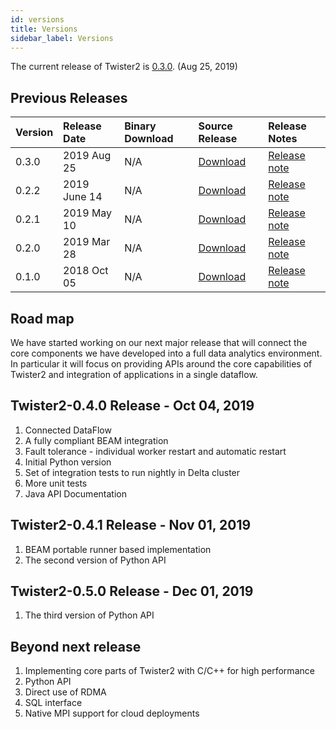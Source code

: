 ```yaml
---
id: versions
title: Versions
sidebar_label: Versions
---
```


The current release of Twister2 is [0.3.0](twister2_release_0_3_0.md). (Aug 25, 2019)

## Previous Releases

| Version | Release Date | Binary Download | Source Release | Release Notes |
| :--- | :--- | :--- | :--- | :--- |
| 0.3.0 | 2019 Aug 25 | N/A | [Download](https://github.com/DSC-SPIDAL/twister2/releases) | [Release note](release/twister2_release_0_3_0.md) |
| 0.2.2 | 2019 June 14 | N/A | [Download](https://github.com/DSC-SPIDAL/twister2/releases) | [Release note](release/twister2_release_0_2_2.md) |
| 0.2.1 | 2019 May 10 | N/A | [Download](https://github.com/DSC-SPIDAL/twister2/releases) | [Release note](release/twister2_release_0_2_1.md) |
| 0.2.0 | 2019 Mar 28 | N/A | [Download](https://github.com/DSC-SPIDAL/twister2/releases) | [Release note](release/twister2_release_0_2_0.md) |
| 0.1.0 | 2018 Oct 05 | N/A | [Download](https://github.com/DSC-SPIDAL/twister2/releases) | [Release note](release/twister2_release_0_1_0.md) |

## Road map

We have started working on our next major release that will connect the core components we have developed 
into a full data analytics environment. In particular it will focus on providing APIs around the core
capabilities of Twister2 and integration of applications in a single dataflow. 

## Twister2-0.4.0 Release - Oct 04, 2019

1. Connected DataFlow
2. A fully compliant BEAM integration 
3. Fault tolerance - individual worker restart and automatic restart
4. Initial Python version
5. Set of integration tests to run nightly in Delta cluster
6. More unit tests
7. Java API Documentation

## Twister2-0.4.1 Release - Nov 01, 2019

1. BEAM  portable runner based implementation
2. The second version of Python API

## Twister2-0.5.0 Release - Dec 01, 2019

1. The third version of Python API

## Beyond next release

1. Implementing core parts of Twister2 with C/C++ for high performance 
2. Python API
3. Direct use of RDMA
4. SQL interface 
5. Native MPI support for cloud deployments
